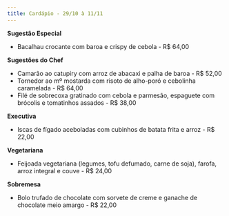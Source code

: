 ```yaml
---
title: Cardápio - 29/10 à 11/11
---
```

**Sugestão Especial**

* Bacalhau crocante com baroa e crispy de cebola - R$ 64,00

**Sugestões do Chef**

* Camarão ao catupiry com arroz de abacaxi e palha de baroa - R$ 52,00
* Tornedor ao mº mostarda com risoto de alho-poró e cebolinha caramelada - R$ 64,00
* Filé de sobrecoxa gratinado com cebola e parmesão, espaguete com brócolis e tomatinhos assados - R$ 38,00

**Executiva**

* Iscas de fígado aceboladas com cubinhos de batata frita e arroz - R$ 22,00

**Vegetariana**

* Feijoada vegetariana (legumes, tofu defumado, carne de soja), farofa, arroz integral e couve - R$ 24,00

**Sobremesa**

* Bolo trufado de chocolate com sorvete de creme e ganache de chocolate meio amargo - R$ 22,00